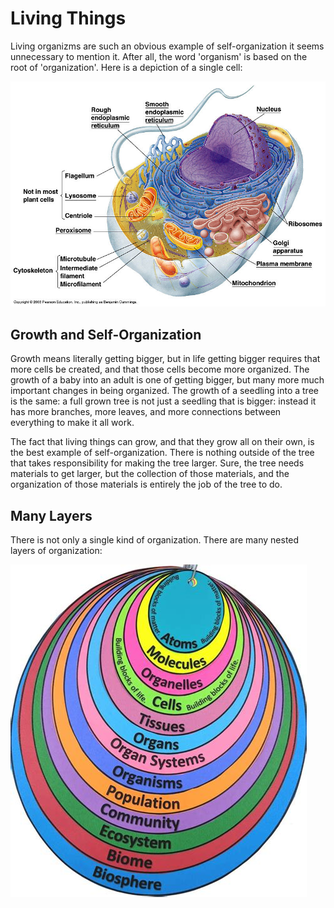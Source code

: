 # Living Things

Living organizms are such an obvious example of self-organization it seems unnecessary to mention it.  After all, the word 'organism' is based on the root of 'organization'.  Here is a depiction of a single cell:

![](living-things.jpg)

## Growth and Self-Organization

Growth means literally getting bigger, but in life getting bigger requires that more cells be created, and that those cells become more organized.  The growth of a baby into an adult is one of getting bigger, but many more much important changes in being organized.  The growth of a seedling into a tree is the same: a full grown tree is not just a seedling that is bigger: instead it has more branches, more leaves, and more connections between everything to make it all work. 

The fact that living things can grow, and that they grow all on their own, is the best example of self-organization.  There is nothing outside of the tree that takes responsibility for making the tree larger.  Sure, the tree needs materials to get larger, but the collection of those materials, and the organization of those materials is entirely the job of the tree to do.

## Many Layers

There is not only a single kind of organization.  There are many nested layers of organization:

![](living-things-2.jpg)